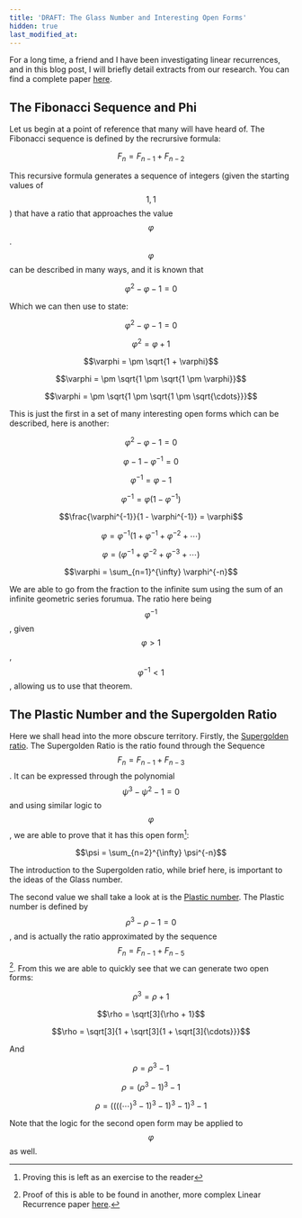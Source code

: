 ```yaml
---
title: 'DRAFT: The Glass Number and Interesting Open Forms'
hidden: true
last_modified_at:
---
```


For a long time, a friend and I have been investigating linear recurrences, and in this blog post, I will briefly detail extracts from our research. You can find a complete paper [here](https://www.overleaf.com/read/rxxktbhpdrdt).

<!--more-->

## The Fibonacci Sequence and Phi

Let us begin at a point of reference that many will have heard of. The Fibonacci sequence is defined by the recrursive formula:

$$F_n = F_{n-1} + F_{n-2}$$

This recursive formula generates a sequence of integers (given the starting values of $$1, 1$$) that have a ratio that approaches the value $$\varphi$$. $$\varphi$$ can be described in many ways, and it is known that

$$\varphi^2 - \varphi - 1 = 0$$

Which we can then use to state:

$$\varphi^2 - \varphi - 1 = 0$$

$$\varphi^2 = \varphi + 1$$

$$\varphi = \pm \sqrt{1 + \varphi}$$

$$\varphi = \pm \sqrt{1 \pm \sqrt{1 \pm \varphi}}$$

$$\varphi = \pm \sqrt{1 \pm \sqrt{1 \pm \sqrt{\cdots}}}$$

This is just the first in a set of many interesting open forms which can be described, here is another:

$$\varphi^2 - \varphi - 1 = 0$$

$$\varphi - 1 - \varphi^{-1} = 0$$

$$\varphi^{-1} = \varphi - 1$$

$$\varphi^{-1} = \varphi\left(1 - \varphi^{-1}\right)$$

$$\frac{\varphi^{-1}}{1 - \varphi^{-1}} = \varphi$$

$$\varphi = \varphi^{-1}(1 + \varphi^{-1} + \varphi^{-2} + \cdots)$$

$$\varphi = (\varphi^{-1} + \varphi^{-2} + \varphi^{-3} + \cdots)$$

$$\varphi = \sum_{n=1}^{\infty} \varphi^{-n}$$

We are able to go from the fraction to the infinite sum using the sum of an infinite geometric series forumua. The ratio here being $$\varphi^{-1}$$, given $$\varphi > 1$$, $$\varphi^{-1} < 1$$, allowing us to use that theorem.

## The Plastic Number and the Supergolden Ratio

Here we shall head into the more obscure territory. Firstly, the [Supergolden ratio](https://en.wikipedia.org/wiki/Supergolden_ratio). The Supergolden Ratio is the ratio found through the Sequence $$F_n = F_{n-1} + F_{n-3}$$. It can be expressed through the polynomial $$\psi^3 - \psi^2 - 1 = 0$$ and using similar logic to $$\varphi$$, we are able to prove that it has this open form[^1]:

$$\psi = \sum_{n=2}^{\infty} \psi^{-n}$$

The introduction to the Supergolden ratio, while brief here, is important to the ideas of the Glass number.

The second value we shall take a look at is the [Plastic number](https://en.wikipedia.org/wiki/Plastic_number). The Plastic number is defined by $$\rho^3 - \rho - 1 = 0$$, and is actually the ratio approximated by the sequence $$F_n = F_{n-1} + F_{n-5}$$[^2]. From this we are able to quickly see that we can generate two open forms:

$$\rho^3 = \rho + 1$$

$$\rho = \sqrt[3]{\rho + 1}$$

$$\rho = \sqrt[3]{1 + \sqrt[3]{1 + \sqrt[3]{\cdots}}}$$

And

$$\rho = \rho^3 - 1$$

$$\rho = (\rho^3 - 1)^3 - 1$$

$$\rho = ((((\cdots)^3 - 1)^3 - 1)^3 - 1)^3 - 1$$

Note that the logic for the second open form may be applied to $$\varphi$$ as well.

[^1]: Proving this is left as an exercise to the reader
[^2]: Proof of this is able to be found in another, more complex Linear Recurrence paper [here](https://www.overleaf.com/read/qbjzkpmnnhjr).
